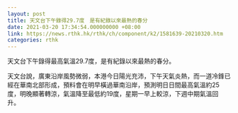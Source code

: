 ```yaml
---
layout: post
title: 天文台下午錄得29.7度　是有紀錄以來最熱的春分
date: 2021-03-20 17:34:54.000000000 +08:00
link: https://news.rthk.hk/rthk/ch/component/k2/1581639-20210320.htm
categories: rthk
---
```


天文台下午錄得最高氣溫29.7度，是有紀錄以來最熱的春分。

天文台說，廣東沿岸風勢微弱，本港今日陽光充沛，下午天氣炎熱，而一道冷鋒已經在華南北部形成，預料會在明早橫過華南沿岸，預測明日日間最高氣溫約25度，明晚顯著轉涼，氣溫降至最低約19度，星期一早上較涼，下週中期氣溫回升。
